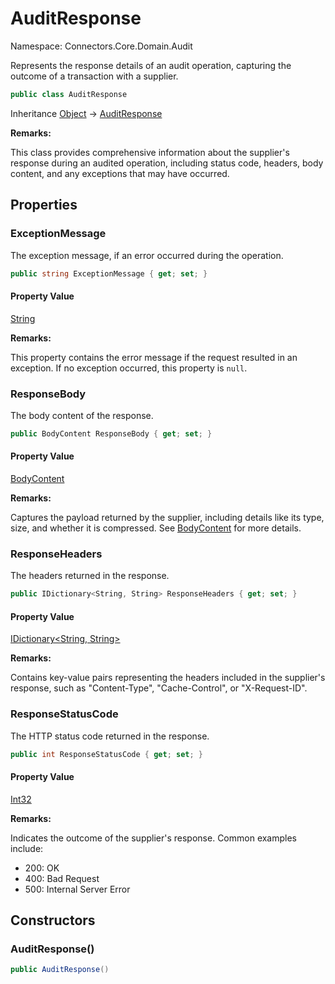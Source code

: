 # AuditResponse

Namespace: Connectors.Core.Domain.Audit

Represents the response details of an audit operation, capturing the outcome of a transaction with a supplier.

```csharp
public class AuditResponse
```

Inheritance [Object](https://docs.microsoft.com/en-us/dotnet/api/system.object) → [AuditResponse](./connectors.core.domain.audit.auditresponse)

**Remarks:**

This class provides comprehensive information about the supplier's response during an audited operation, 
 including status code, headers, body content, and any exceptions that may have occurred.

## Properties

### <a id="properties-exceptionmessage"/>**ExceptionMessage**

The exception message, if an error occurred during the operation.

```csharp
public string ExceptionMessage { get; set; }
```

#### Property Value

[String](https://docs.microsoft.com/en-us/dotnet/api/system.string)<br />

**Remarks:**

This property contains the error message if the request resulted in an exception.
 If no exception occurred, this property is `null`.

### <a id="properties-responsebody"/>**ResponseBody**

The body content of the response.

```csharp
public BodyContent ResponseBody { get; set; }
```

#### Property Value

[BodyContent](./connectors.core.domain.audit.bodycontent)<br />

**Remarks:**

Captures the payload returned by the supplier, including details like its type, size, 
 and whether it is compressed. See [BodyContent](./connectors.core.domain.audit.bodycontent) for more details.

### <a id="properties-responseheaders"/>**ResponseHeaders**

The headers returned in the response.

```csharp
public IDictionary<String, String> ResponseHeaders { get; set; }
```

#### Property Value

[IDictionary&lt;String, String&gt;](https://docs.microsoft.com/en-us/dotnet/api/system.collections.generic.idictionary-2)<br />

**Remarks:**

Contains key-value pairs representing the headers included in the supplier's response,
 such as "Content-Type", "Cache-Control", or "X-Request-ID".

### <a id="properties-responsestatuscode"/>**ResponseStatusCode**

The HTTP status code returned in the response.

```csharp
public int ResponseStatusCode { get; set; }
```

#### Property Value

[Int32](https://docs.microsoft.com/en-us/dotnet/api/system.int32)<br />

**Remarks:**

Indicates the outcome of the supplier's response. Common examples include:
 - 200: OK
 - 400: Bad Request
 - 500: Internal Server Error

## Constructors

### <a id="constructors-.ctor"/>**AuditResponse()**

```csharp
public AuditResponse()
```
